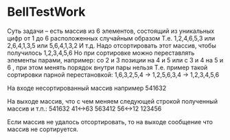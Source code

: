 # BellTestWork
Суть задачи – есть массив из 6 элементов, состоящий из уникальных цифр от 1 до 6 расположенных случайным образом Т.е. 1,2,4,6,5,3 или 2,6,4,1,3,5 или 5,6,4,1,3,2 И т.д. Надо отсортировать этот массив, чтобы получилось 1,2,3,4,5,6 Но при сортировке можно переставлять элементы парами, например: со 2 и 3 позиции на 4 и 5 или с 3 и 4 на 5 и 6 , при этом менять порядок внутри пары нельзя Т.е. пример такой сортировки парной перестановкой: 1,6,3,2,5,4 -> 1,2,5,6,3,4 -> 1,2,3,4,5,6

На входе несортированный массив например 541632

На выходе массив, что с чем меняем следующей строкой полученный массив и т.п.: 541632 41<->63 563412 56<->12 123456

Если массив не удалось отсортировать, то на выходе сообщение что массив не сортируется.

